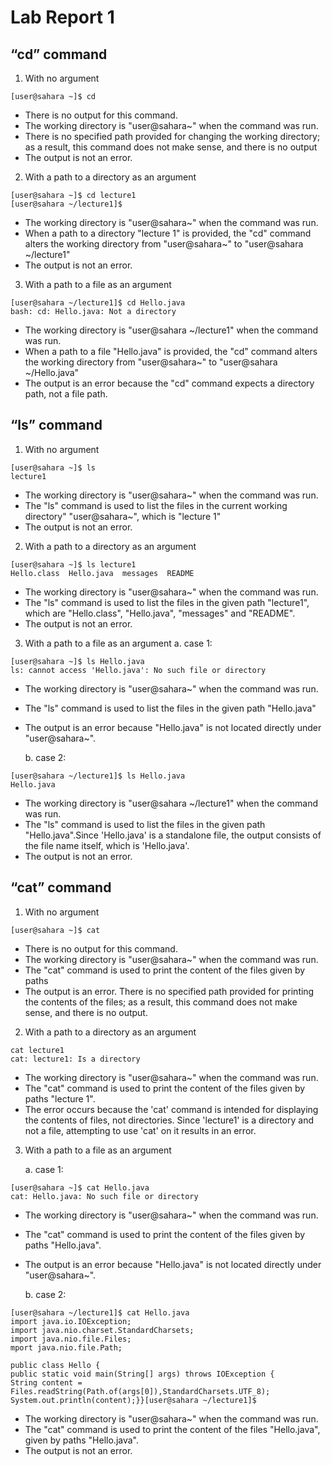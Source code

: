 # Lab Report 1

## “cd” command
   
1. With no argument

```
[user@sahara ~]$ cd
```
* There is no output for this command.
* The working directory is "user@sahara~" when the command was run. 
* There is no specified path provided for changing the working directory; as a result, this command does not make sense, and there is no output
* The output is not an error.

2. With a path to a directory as an argument
   
```
[user@sahara ~]$ cd lecture1
[user@sahara ~/lecture1]$ 
```

* The working directory is "user@sahara~" when the command was run.  
* When a path to a directory "lecture 1" is provided, the "cd" command alters the working directory from "user@sahara~" to "user@sahara ~/lecture1"
* The output is not an error.
      
3. With a path to a file as an argument
```
[user@sahara ~/lecture1]$ cd Hello.java
bash: cd: Hello.java: Not a directory
```

* The working directory is "user@sahara ~/lecture1" when the command was run.  
* When a path to a file "Hello.java" is provided, the "cd" command alters the working directory from "user@sahara~" to "user@sahara ~/Hello.java"
* The output is an error because the "cd" command expects a directory path, not a file path.

  
## “ls” command

1. With no argument
 
```
[user@sahara ~]$ ls
lecture1
```

* The working directory is "user@sahara~" when the command was run. 
* The "ls" command is used to list the files in the current working directory" "user@sahara~", which is "lecture 1"
* The output is not an error.

2.  With a path to a directory as an argument
  
```
[user@sahara ~]$ ls lecture1
Hello.class  Hello.java  messages  README
```
    
* The working directory is "user@sahara~" when the command was run. 
* The "ls" command is used to list the files in the given path "lecture1", which are "Hello.class", "Hello.java", "messages" and "README".
* The output is not an error.

    
3. With a path to a file as an argument
   a. case 1:
      
```
[user@sahara ~]$ ls Hello.java
ls: cannot access 'Hello.java': No such file or directory
```
* The working directory is "user@sahara~" when the command was run. 
* The "ls" command is used to list the files in the given path "Hello.java" 
* The output is an error because "Hello.java"  is not located directly under "user@sahara~".
      
   b. case 2:
```
[user@sahara ~/lecture1]$ ls Hello.java
Hello.java  
```
* The working directory is "user@sahara ~/lecture1" when the command was run. 
* The "ls" command is used to list the files in the given path "Hello.java".Since 'Hello.java' is a standalone file, the output consists of the file name itself, which is 'Hello.java'.
* The output is not an error.
  
## “cat” command

1. With no argument
```
[user@sahara ~]$ cat
```
* There is no output for this command.
* The working directory is "user@sahara~" when the command was run. 
* The "cat" command is used to print the content of the files given by paths
* The output is an error. There is no specified path provided for printing the contents of the files; as a result, this command does not make sense, and there is no output.
      
2. With a path to a directory as an argument
```
cat lecture1
cat: lecture1: Is a directory
```      
  
* The working directory is "user@sahara~" when the command was run. 
* The "cat" command is used to print the content of the files given by paths "lecture 1".
* The error occurs because the 'cat' command is intended for displaying the contents of files, not directories. Since 'lecture1' is a directory and not a file, attempting to use 'cat' on it results in an error.

3. With a path to a file as an argument

   a. case 1:
```
[user@sahara ~]$ cat Hello.java
cat: Hello.java: No such file or directory
```
* The working directory is "user@sahara~" when the command was run. 
* The "cat" command is used to print the content of the files given by paths "Hello.java".
* The output is an error because "Hello.java" is not located directly under "user@sahara~". 
    
   b. case 2:

```
[user@sahara ~/lecture1]$ cat Hello.java
import java.io.IOException;
import java.nio.charset.StandardCharsets;
import java.nio.file.Files;
mport java.nio.file.Path;

public class Hello {
public static void main(String[] args) throws IOException {
String content = Files.readString(Path.of(args[0]),StandardCharsets.UTF_8);    
System.out.println(content);}}[user@sahara ~/lecture1]$ 
```

* The working directory is "user@sahara~" when the command was run. 
* The "cat" command is used to print the content of the files 
"Hello.java", given by paths "Hello.java".
* The output is not an error. 
